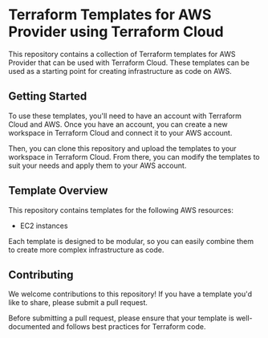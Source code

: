 # Terraform Templates for AWS Provider using Terraform Cloud

This repository contains a collection of Terraform templates for AWS Provider that can be used with Terraform Cloud. These templates can be used as a starting point for creating infrastructure as code on AWS. 

## Getting Started

To use these templates, you'll need to have an account with Terraform Cloud and AWS. Once you have an account, you can create a new workspace in Terraform Cloud and connect it to your AWS account. 

Then, you can clone this repository and upload the templates to your workspace in Terraform Cloud. From there, you can modify the templates to suit your needs and apply them to your AWS account.

## Template Overview

This repository contains templates for the following AWS resources:

- EC2 instances

Each template is designed to be modular, so you can easily combine them to create more complex infrastructure as code.

## Contributing

We welcome contributions to this repository! If you have a template you'd like to share, please submit a pull request. 

Before submitting a pull request, please ensure that your template is well-documented and follows best practices for Terraform code.